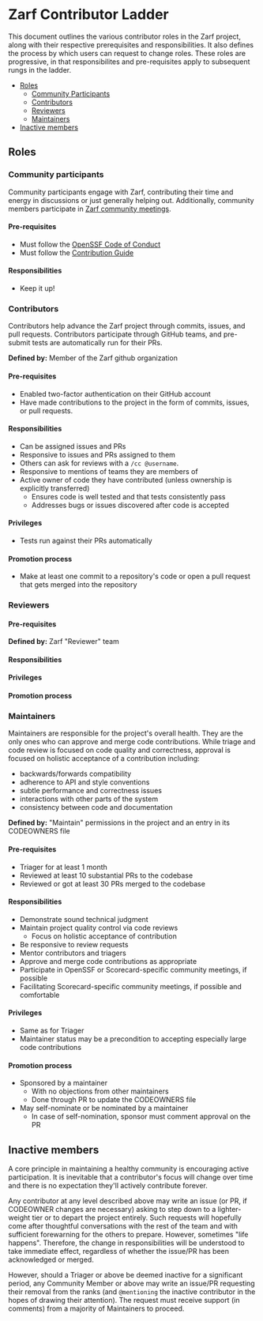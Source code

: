 # Zarf Contributor Ladder

This document outlines the various contributor roles in the Zarf project, along with their respective prerequisites and responsibilities.
It also defines the process by which users can request to change roles.  These roles are progressive, in that responsibilites and pre-requisites apply to subsequent rungs in the ladder.

- [Roles](#roles)
  - [Community Participants](#community-members)
  - [Contributors](#contributors)
  - [Reviewers](#reviewers)
  - [Maintainers](#maintainers)
- [Inactive members](#inactive-members)

## Roles

### Community participants

Community participants engage with Zarf, contributing their time and energy in discussions or just generally helping out.  Additionally, community members participate in [Zarf community meetings](https://github.com/zarf-dev/zarf/issues/2613).

#### Pre-requisites

- Must follow the [OpenSSF Code of Conduct]
- Must follow the [Contribution Guide]

#### Responsibilities

- Keep it up!

### Contributors

Contributors help advance the Zarf project through commits, issues, and pull requests.  Contributors participate through GitHub teams,
and pre-submit tests are automatically run for their PRs.

**Defined by:** Member of the Zarf github organization

#### Pre-requisites

- Enabled two-factor authentication on their GitHub account
- Have made contributions to the project in the form of commits, issues, or pull requests.

#### Responsibilities
- Can be assigned issues and PRs
- Responsive to issues and PRs assigned to them
- Others can ask for reviews with a `/cc @username`.
- Responsive to mentions of teams they are members of
- Active owner of code they have contributed (unless ownership is explicitly transferred)
  - Ensures code is well tested and that tests consistently pass
  - Addresses bugs or issues discovered after code is accepted

#### Privileges

- Tests run against their PRs automatically

#### Promotion process

- Make at least one commit to a repository's code or open a pull request that gets merged into the repository

### Reviewers

#### Pre-requisites

**Defined by:** Zarf "Reviewer" team

#### Responsibilities

#### Privileges

#### Promotion process

### Maintainers

Maintainers are responsible for the project's overall health.
They are the only ones who can approve and merge code contributions.
While triage and code review is focused on code quality and correctness,
approval is focused on holistic acceptance of a contribution including:

- backwards/forwards compatibility
- adherence to API and style conventions
- subtle performance and correctness issues
- interactions with other parts of the system
- consistency between code and documentation

**Defined by:** "Maintain" permissions in the project and an entry in its CODEOWNERS file

#### Pre-requisites

- Triager for at least 1 month
- Reviewed at least 10 substantial PRs to the codebase
- Reviewed or got at least 30 PRs merged to the codebase

#### Responsibilities

- Demonstrate sound technical judgment
- Maintain project quality control via code reviews
  - Focus on holistic acceptance of contribution
- Be responsive to review requests
- Mentor contributors and triagers
- Approve and merge code contributions as appropriate
- Participate in OpenSSF or Scorecard-specific community meetings, if possible
- Facilitating Scorecard-specific community meetings, if possible and comfortable

#### Privileges

- Same as for Triager
- Maintainer status may be a precondition to accepting especially large code contributions

#### Promotion process
- Sponsored by a maintainer
  - With no objections from other maintainers
  - Done through PR to update the CODEOWNERS file
- May self-nominate or be nominated by a maintainer
  - In case of self-nomination, sponsor must comment approval on the PR

## Inactive members
A core principle in maintaining a healthy community is encouraging active participation.
It is inevitable that a contributor's focus will change over time
and there is no expectation they'll actively contribute forever.

Any contributor at any level described above may write an issue (or PR, if CODEOWNER changes are necessary)
asking to step down to a lighter-weight tier or to depart the project entirely.
Such requests will hopefully come after thoughtful conversations with the rest of the team
and with sufficient forewarning for the others to prepare. However, sometimes "life happens".
Therefore, the change in responsibilities will be understood to take immediate effect,
regardless of whether the issue/PR has been acknowledged or merged.

However, should a Triager or above be deemed inactive for a significant period, any
Community Member or above may write an issue/PR requesting their removal from the ranks
(and `@mentioning` the inactive contributor in the hopes of drawing their attention).
The request must receive support (in comments) from a majority of Maintainers to proceed.


[OpenSSF Code of Conduct]: https://openssf.org/community/code-of-conduct/
[Contribution Guide]: ./CONTRIBUTING.md
